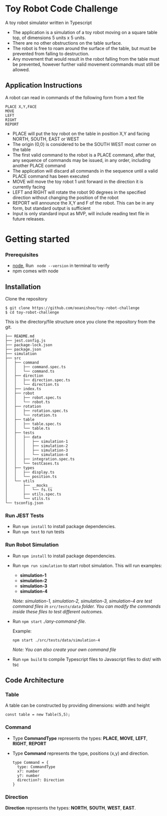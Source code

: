 # Toy Robot Code Challenge
A toy robot simulator written in Typescript

- The application is a simulation of a toy robot moving on a square table top, of dimensions 5 units x 5 units. 
- There are no other obstructions on the table surface. 
- The robot is free to roam around the surface of the table, but must be prevented from falling to destruction.  
- Any movement that would result in the robot falling from the table must be prevented, however further valid movement commands must still be allowed.

## Application Instructions

A robot can read in commands of the following form from a text file
```shell
PLACE X,Y,FACE
MOVE
LEFT
RIGHT
REPORT
```
-	PLACE will put the toy robot on the table in position X,Y and facing NORTH, SOUTH, EAST or WEST
-	The origin (0,0) is considered to be the SOUTH WEST most corner on the table
-	The first valid command to the robot is a PLACE command, after that, any sequence of commands may be issued, in any order, including another PLACE command
-	The application will discard all commands in the sequence until a valid PLACE command has been executed
-	MOVE will move the toy robot 1 unit forward in the direction it is currently facing
-	LEFT and RIGHT will rotate the robot 90 degrees in the specified direction without changing the position of the robot
-	REPORT will announce the X,Y and F of the robot. This can be in any form, but standard output is sufficient
-	Input is only standard input as MVP, will include reading text file in future releases.


# Getting started
### Prerequisites

- [node](https://nodejs.org/en/), Run ` node --version` in terminal to verify
- npm comes with node
 

## Installation

Clone the repository
```shell
$ git clone https://github.com/ooanishoo/toy-robot-challenge
$ cd toy-robot-challenge
```

This is the directory/file structure once you clone the repository from the git.
```shell
├── README.md
├── jest.config.js
├── package-lock.json
├── package.json
├── simulation
├── src
│   ├── command
│   │   ├── command.spec.ts
│   │   └── command.ts
│   ├── direction
│   │   ├── direction.spec.ts
│   │   └── direction.ts
│   ├── index.ts
│   ├── robot
│   │   ├── robot.spec.ts
│   │   └── robot.ts
│   ├── rotation
│   │   ├── rotation.spec.ts
│   │   └── rotation.ts
│   ├── table
│   │   ├── table.spec.ts
│   │   └── table.ts
│   ├── tests
│   │   ├── data
│   │   │   ├── simulation-1
│   │   │   ├── simulation-2
│   │   │   ├── simulation-3
│   │   │   └── simulation-4
│   │   ├── integration.spec.ts
│   │   └── testCases.ts
│   ├── types
│   │   ├── display.ts
│   │   └── position.ts
│   └── utils
│       ├── __mocks__
│       │   └── fs.ts
│       ├── utils.spec.ts
│       └── utils.ts
└── tsconfig.json
```

### Run JEST Tests

- Run `npm install` to install package dependencies.
- Run `npm test` to run tests

### Run Robot Simulation
- Run `npm install` to install package dependencies.
- Run `npm run simulation` to start robot simulation. This will run examples:
  - **simulation-1**
  - **simulation-2**
  - **simulation-3**
  - **simulation-4**

  *Note: simulation-1, simulation-2, simulation-3, simulation-4 are test command files in `src/tests/data` folder. You can modify the commands inside these files to test different outcomes.*

- Run `npm start` *./any-command-file*.
  
  Example:
  ```
  npm start ./src/tests/data/simulation-4
  ```

  *Note: You can also create your own command file*

- Run `npm build` to compile Typescript files to Javascript files to dist/ with tsc
  


## Code Architecture

### Table
 A table can be constructed by providing dimensions: width and height
 ```
 const table = new Table(5,5);
```

### Command

- Type **CommandType** represents the types: **PLACE**, **MOVE**, **LEFT**, **RIGHT**, **REPORT**

- Type **Command** represents the type, positions (x,y) and direction.

  ```
  type Command = {
    type: CommandType
    x?: number
    y?: number
    direction?: Direction
  }
  ```

### Direction
**Direction** represents the types: **NORTH**, **SOUTH**, **WEST**, **EAST**.




